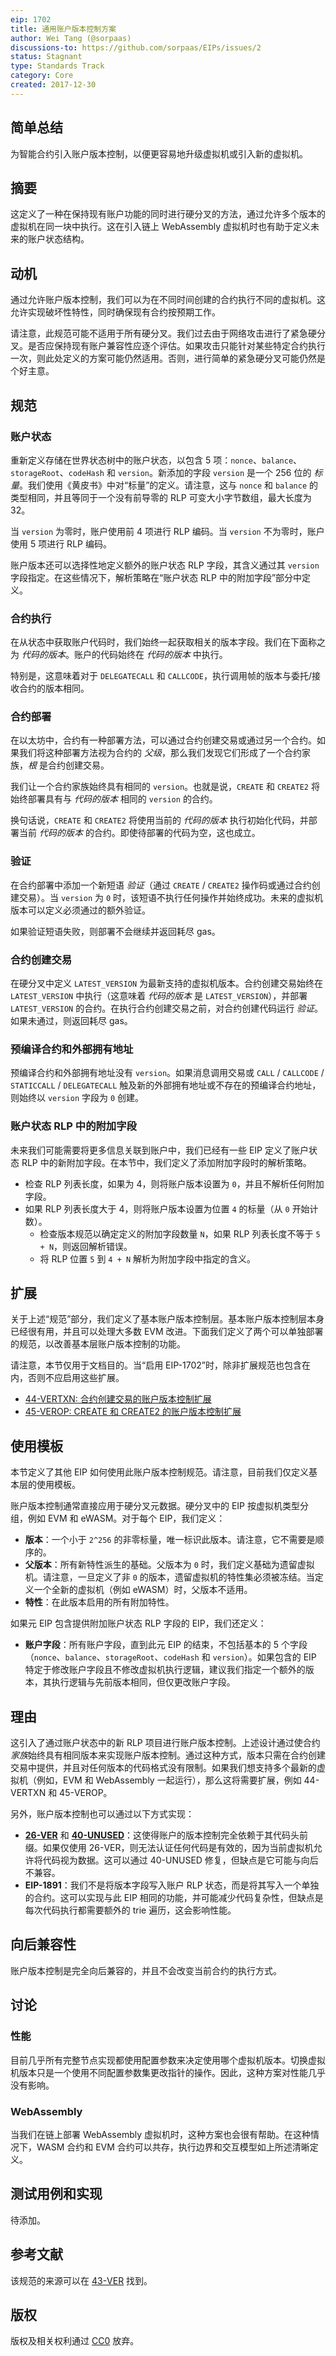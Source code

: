 ```yaml
---
eip: 1702
title: 通用账户版本控制方案
author: Wei Tang (@sorpaas)
discussions-to: https://github.com/sorpaas/EIPs/issues/2
status: Stagnant
type: Standards Track
category: Core
created: 2017-12-30
---
```


## 简单总结

为智能合约引入账户版本控制，以便更容易地升级虚拟机或引入新的虚拟机。

## 摘要

这定义了一种在保持现有账户功能的同时进行硬分叉的方法，通过允许多个版本的虚拟机在同一块中执行。这在引入链上 WebAssembly 虚拟机时也有助于定义未来的账户状态结构。

## 动机

通过允许账户版本控制，我们可以为在不同时间创建的合约执行不同的虚拟机。这允许实现破坏性特性，同时确保现有合约按预期工作。

请注意，此规范可能不适用于所有硬分叉。我们过去由于网络攻击进行了紧急硬分叉。是否应保持现有账户兼容性应逐个评估。如果攻击只能针对某些特定合约执行一次，则此处定义的方案可能仍然适用。否则，进行简单的紧急硬分叉可能仍然是个好主意。

## 规范

### 账户状态

重新定义存储在世界状态树中的账户状态，以包含 5 项：`nonce`、`balance`、`storageRoot`、`codeHash` 和 `version`。新添加的字段 `version` 是一个 256 位的 *标量*。我们使用《黄皮书》中对“标量”的定义。请注意，这与 `nonce` 和 `balance` 的类型相同，并且等同于一个没有前导零的 RLP 可变大小字节数组，最大长度为 32。

当 `version` 为零时，账户使用前 4 项进行 RLP 编码。当 `version` 不为零时，账户使用 5 项进行 RLP 编码。

账户版本还可以选择性地定义额外的账户状态 RLP 字段，其含义通过其 `version` 字段指定。在这些情况下，解析策略在“账户状态 RLP 中的附加字段”部分中定义。

### 合约执行

在从状态中获取账户代码时，我们始终一起获取相关的版本字段。我们在下面称之为 *代码的版本*。账户的代码始终在 *代码的版本* 中执行。

特别是，这意味着对于 `DELEGATECALL` 和 `CALLCODE`，执行调用帧的版本与委托/接收合约的版本相同。

### 合约部署

在以太坊中，合约有一种部署方法，可以通过合约创建交易或通过另一个合约。如果我们将这种部署方法视为合约的 *父级*，那么我们发现它们形成了一个合约家族，*根* 是合约创建交易。

我们让一个合约家族始终具有相同的 `version`。也就是说，`CREATE` 和 `CREATE2` 将始终部署具有与 *代码的版本* 相同的 `version` 的合约。

换句话说，`CREATE` 和 `CREATE2` 将使用当前的 *代码的版本* 执行初始化代码，并部署当前 *代码的版本* 的合约。即使待部署的代码为空，这也成立。

### 验证

在合约部署中添加一个新短语 *验证*（通过 `CREATE` / `CREATE2` 操作码或通过合约创建交易）。当 `version` 为 `0` 时，该短语不执行任何操作并始终成功。未来的虚拟机版本可以定义必须通过的额外验证。

如果验证短语失败，则部署不会继续并返回耗尽 gas。

### 合约创建交易

在硬分叉中定义 `LATEST_VERSION` 为最新支持的虚拟机版本。合约创建交易始终在 `LATEST_VERSION` 中执行（这意味着 *代码的版本* 是 `LATEST_VERSION`），并部署 `LATEST_VERSION` 的合约。在执行合约创建交易之前，对合约创建代码运行 *验证*。如果未通过，则返回耗尽 gas。

### 预编译合约和外部拥有地址

预编译合约和外部拥有地址没有 `version`。如果消息调用交易或 `CALL` / `CALLCODE` / `STATICCALL` / `DELEGATECALL` 触及新的外部拥有地址或不存在的预编译合约地址，则始终以 `version` 字段为 `0` 创建。

### 账户状态 RLP 中的附加字段

未来我们可能需要将更多信息关联到账户中，我们已经有一些 EIP 定义了账户状态 RLP 中的新附加字段。在本节中，我们定义了添加附加字段时的解析策略。

* 检查 RLP 列表长度，如果为 4，则将账户版本设置为 `0`，并且不解析任何附加字段。
* 如果 RLP 列表长度大于 4，则将账户版本设置为位置 `4` 的标量（从 `0` 开始计数）。
  * 检查版本规范以确定定义的附加字段数量 `N`，如果 RLP 列表长度不等于 `5 + N`，则返回解析错误。
  * 将 RLP 位置 `5` 到 `4 + N` 解析为附加字段中指定的含义。

## 扩展

关于上述“规范”部分，我们定义了基本账户版本控制层。基本账户版本控制层本身已经很有用，并且可以处理大多数 EVM 改进。下面我们定义了两个可以单独部署的规范，以改善基本层账户版本控制的功能。

请注意，本节仅用于文档目的。当“启用 EIP-1702”时，除非扩展规范也包含在内，否则不应启用这些扩展。

- [44-VERTXN: 合约创建交易的账户版本控制扩展](https://specs.corepaper.org/44-vertxn/)
- [45-VEROP: CREATE 和 CREATE2 的账户版本控制扩展](https://specs.corepaper.org/45-verop/)

## 使用模板

本节定义了其他 EIP 如何使用此账户版本控制规范。请注意，目前我们仅定义基本层的使用模板。

账户版本控制通常直接应用于硬分叉元数据。硬分叉中的 EIP 按虚拟机类型分组，例如 EVM 和 eWASM。对于每个 EIP，我们定义：

* **版本**：一个小于 `2^256` 的非零标量，唯一标识此版本。请注意，它不需要是顺序的。
* **父版本**：所有新特性派生的基础。父版本为 `0` 时，我们定义基础为遗留虚拟机。请注意，一旦定义了非 `0` 的版本，遗留虚拟机的特性集必须被冻结。当定义一个全新的虚拟机（例如 eWASM）时，父版本不适用。
* **特性**：在此版本启用的所有附加特性。

如果元 EIP 包含提供附加账户状态 RLP 字段的 EIP，我们还定义：

* **账户字段**：所有账户字段，直到此元 EIP 的结束，不包括基本的 5 个字段（`nonce`、`balance`、`storageRoot`、`codeHash` 和 `version`）。如果包含的 EIP 特定于修改账户字段且不修改虚拟机执行逻辑，建议我们指定一个额外的版本，其执行逻辑与先前版本相同，但仅更改账户字段。

## 理由
这引入了通过账户状态中的新 RLP 项目进行账户版本控制。上述设计通过使合约*家族*始终具有相同版本来实现账户版本控制。通过这种方式，版本只需在合约创建交易中提供，并且对任何版本的代码格式没有限制。如果我们想支持多个最新的虚拟机（例如，EVM 和 WebAssembly 一起运行），那么这将需要扩展，例如 44-VERTXN 和 45-VEROP。

另外，账户版本控制也可以通过以下方式实现：

* **[26-VER](https://specs.corepaper.org/26-ver/)** 和
  **[40-UNUSED](https://specs.corepaper.org/40-unused/)**：这使得账户的版本控制完全依赖于其代码头前缀。如果仅使用 26-VER，则无法认证任何代码是有效的，因为当前虚拟机允许将代码视为数据。这可以通过 40-UNUSED 修复，但缺点是它可能与向后不兼容。
* **EIP-1891**：我们不是将版本字段写入账户 RLP 状态，而是将其写入一个单独的合约。这可以实现与此 EIP 相同的功能，并可能减少代码复杂性，但缺点是每次代码执行都需要额外的 trie 遍历，这会影响性能。

## 向后兼容性

账户版本控制是完全向后兼容的，并且不会改变当前合约的执行方式。

## 讨论

### 性能

目前几乎所有完整节点实现都使用配置参数来决定使用哪个虚拟机版本。切换虚拟机版本只是一个使用不同配置参数集更改指针的操作。因此，这种方案对性能几乎没有影响。

### WebAssembly

当我们在链上部署 WebAssembly 虚拟机时，这种方案也会很有帮助。在这种情况下，WASM 合约和 EVM 合约可以共存，执行边界和交互模型如上所述清晰定义。

## 测试用例和实现

待添加。

## 参考文献

该规范的来源可以在 [43-VER](https://specs.corepaper.org/43-ver/) 找到。

## 版权

版权及相关权利通过 [CC0](../LICENSE.md) 放弃。